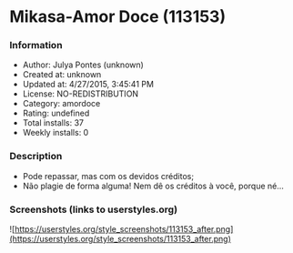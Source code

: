 # Mikasa-Amor Doce (113153)

### Information
- Author: Julya Pontes (unknown)
- Created at: unknown
- Updated at: 4/27/2015, 3:45:41 PM
- License: NO-REDISTRIBUTION
- Category: amordoce
- Rating: undefined
- Total installs: 37
- Weekly installs: 0


### Description
- Pode repassar, mas com os devidos créditos; 
- Não plagie de forma alguma! Nem dê os créditos à você, porque né...


### Screenshots (links to userstyles.org)
![https://userstyles.org/style_screenshots/113153_after.png](https://userstyles.org/style_screenshots/113153_after.png)



